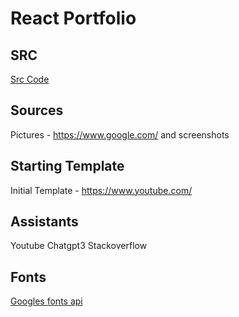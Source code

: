 # React Portfolio

## SRC
[Src Code](./react-portfolio/src/App.js)

## Sources
Pictures - https://www.google.com/ and screenshots
## Starting Template
Initial Template - https://www.youtube.com/

## Assistants
Youtube
Chatgpt3
Stackoverflow

## Fonts 
[Googles fonts api](https://fonts.googleapis.com)
